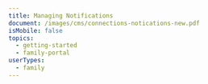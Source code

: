 ```yaml
---
title: Managing Notifications
document: /images/cms/connections-notications-new.pdf
isMobile: false
topics:
  - getting-started
  - family-portal
userTypes:
  - family
---
```

